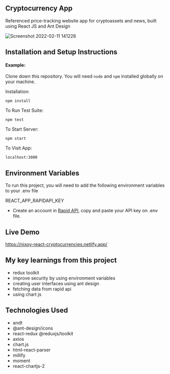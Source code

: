 ## Cryptocurrency App

Referenced price-tracking website app for cryptoassets and news, built using React JS and Ant Design

![Screenshot 2022-02-11 141228](https://user-images.githubusercontent.com/34468449/153545288-d0594b8a-e5ab-49d5-b80f-4157a98364d5.png)

## Installation and Setup Instructions

#### Example:

Clone down this repository. You will need `node` and `npm` installed globally on your machine.

Installation:

`npm install`

To Run Test Suite:

`npm test`

To Start Server:

`npm start`

To Visit App:

`localhost:3000`

## Environment Variables

To run this project, you will need to add the following environment variables to your .env file

REACT_APP_RAPIDAPI_KEY

- Create an account in [Rapid API](https://rapidapi.com), copy and paste your API key on .env file.

## Live Demo

https://nixoy-react-cryptocurrencies.netlify.app/

## My key learnings from this project

- redux toolkit
- improve security by using environment variables
- creating user interfaces using ant design
- fetching data from rapid api
- using chart js

## Technologies Used

- andt
- @ant-design/icons
- react-redux @reduxjs/toolkit
- axios
- chart.js
- html-react-parser
- millify
- moment
- react-chartjs-2
